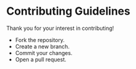 # Contributing Guidelines

Thank you for your interest in contributing!

- Fork the repository.
- Create a new branch.
- Commit your changes.
- Open a pull request.

